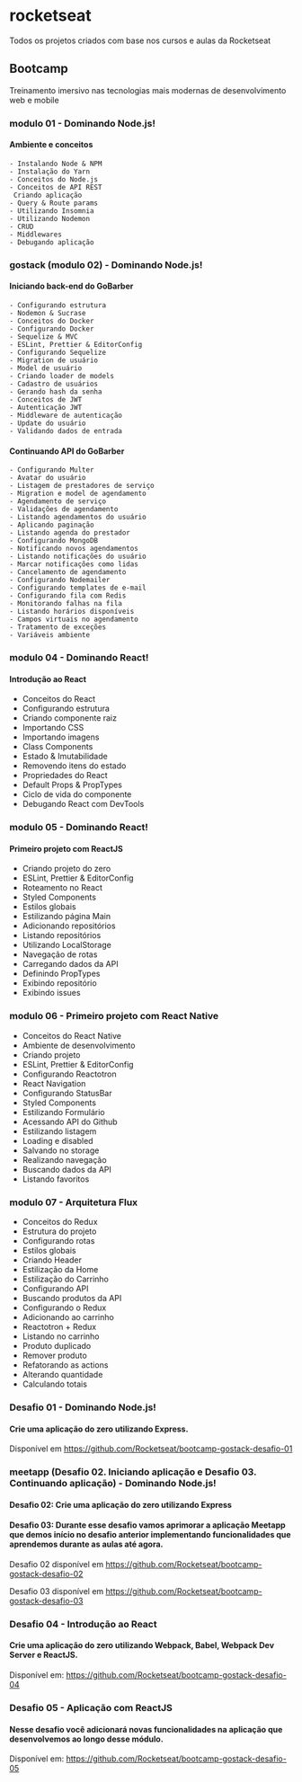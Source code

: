 # rocketseat
Todos os projetos criados com base nos cursos e aulas da Rocketseat

## Bootcamp 

Treinamento imersivo nas tecnologias mais modernas de desenvolvimento web e mobile

### modulo 01 - Dominando Node.js!

#### Ambiente e conceitos

    - Instalando Node & NPM
    - Instalação do Yarn
    - Conceitos do Node.js
    - Conceitos de API REST
     Criando aplicação
    - Query & Route params
    - Utilizando Insomnia
    - Utilizando Nodemon
    - CRUD
    - Middlewares
    - Debugando aplicação

### gostack (modulo 02) - Dominando Node.js!

#### Iniciando back-end do GoBarber

    - Configurando estrutura
    - Nodemon & Sucrase
    - Conceitos do Docker
    - Configurando Docker
    - Sequelize & MVC
    - ESLint, Prettier & EditorConfig
    - Configurando Sequelize
    - Migration de usuário
    - Model de usuário
    - Criando loader de models
    - Cadastro de usuários
    - Gerando hash da senha
    - Conceitos de JWT
    - Autenticação JWT
    - Middleware de autenticação
    - Update do usuário
    - Validando dados de entrada
    
#### Continuando API do GoBarber

    - Configurando Multer
    - Avatar do usuário
    - Listagem de prestadores de serviço
    - Migration e model de agendamento
    - Agendamento de serviço
    - Validações de agendamento
    - Listando agendamentos do usuário
    - Aplicando paginação
    - Listando agenda do prestador
    - Configurando MongoDB
    - Notificando novos agendamentos
    - Listando notificações do usuário
    - Marcar notificações como lidas
    - Cancelamento de agendamento
    - Configurando Nodemailer
    - Configurando templates de e-mail
    - Configurando fila com Redis
    - Monitorando falhas na fila
    - Listando horários disponíveis
    - Campos virtuais no agendamento
    - Tratamento de exceções
    - Variáveis ambiente
    


### modulo 04 - Dominando React!

#### Introdução ao React
  
  - Conceitos do React
  - Configurando estrutura
  - Criando componente raiz
  - Importando CSS
  - Importando imagens
  - Class Components
  - Estado & Imutabilidade
  - Removendo itens do estado
  - Propriedades do React
  - Default Props & PropTypes
  - Ciclo de vida do componente
  - Debugando React com DevTools

### modulo 05 - Dominando React!

#### Primeiro projeto com ReactJS

  - Criando projeto do zero
  - ESLint, Prettier & EditorConfig
  - Roteamento no React
  - Styled Components
  - Estilos globais
  - Estilizando página Main
  - Adicionando repositórios
  - Listando repositórios 
  - Utilizando LocalStorage
  - Navegação de rotas
  - Carregando dados da API
  - Definindo PropTypes
  - Exibindo repositório
  - Exibindo issues

### modulo 06 - Primeiro projeto com React Native

  - Conceitos do React Native
  - Ambiente de desenvolvimento
  - Criando projeto
  - ESLint, Prettier & EditorConfig
  - Configurando Reactotron
  - React Navigation
  - Configurando StatusBar
  - Styled Components
  - Estilizando Formulário
  - Acessando API do Github
  - Estilizando listagem
  - Loading e disabled
  - Salvando no storage
  - Realizando navegação
  - Buscando dados da API
  - Listando favoritos
  
### modulo 07 - Arquitetura Flux

- Conceitos do Redux
- Estrutura do projeto
- Configurando rotas
- Estilos globais
- Criando Header
- Estilização da Home
- Estilização do Carrinho
- Configurando API
- Buscando produtos da API
- Configurando o Redux
- Adicionando ao carrinho
- Reactotron + Redux
- Listando no carrinho
- Produto duplicado
- Remover produto
- Refatorando as actions
- Alterando quantidade
- Calculando totais

### Desafio 01 - Dominando Node.js!

#### Crie uma aplicação do zero utilizando Express.

Disponível em https://github.com/Rocketseat/bootcamp-gostack-desafio-01

### meetapp (Desafio 02. Iniciando aplicação e Desafio 03. Continuando aplicação) - Dominando Node.js!

#### Desafio 02: Crie uma aplicação do zero utilizando Express
#### Desafio 03: Durante esse desafio vamos aprimorar a aplicação Meetapp que demos início no desafio anterior implementando funcionalidades que aprendemos durante as aulas até agora.

Desafio 02 disponível em https://github.com/Rocketseat/bootcamp-gostack-desafio-02

Desafio 03 disponível em https://github.com/Rocketseat/bootcamp-gostack-desafio-03

### Desafio 04 - Introdução ao React

#### Crie uma aplicação do zero utilizando Webpack, Babel, Webpack Dev Server e ReactJS.

Disponível em: https://github.com/Rocketseat/bootcamp-gostack-desafio-04

### Desafio 05 - Aplicação com ReactJS

#### Nesse desafio você adicionará novas funcionalidades na aplicação que desenvolvemos ao longo desse módulo.

Disponível em: https://github.com/Rocketseat/bootcamp-gostack-desafio-05

